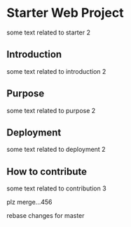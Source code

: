# Starter Web Project
some text related to starter 2

## Introduction
some text related to introduction 2

## Purpose
some text related to purpose 2

## Deployment
some text related to deployment 2

## How to contribute
some text related to contribution 3

plz merge...456

rebase changes for master
